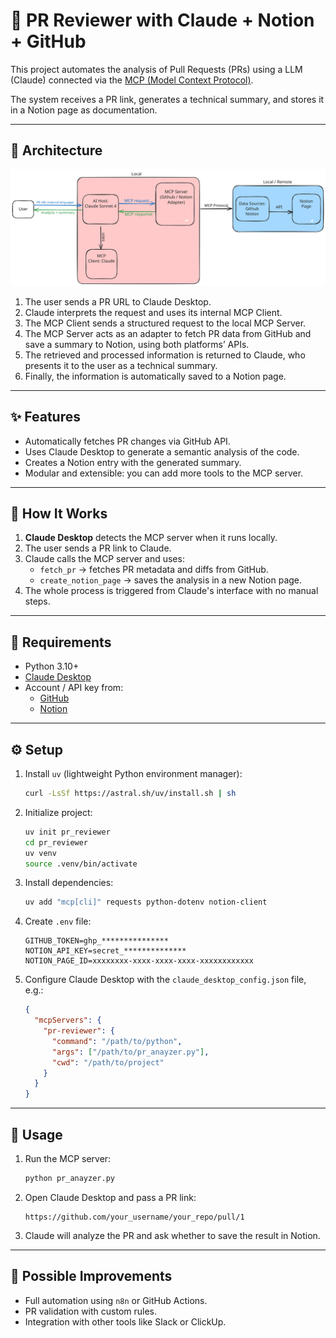 # 🤖 PR Reviewer with Claude + Notion + GitHub

This project automates the analysis of Pull Requests (PRs) using a LLM (Claude) connected via the [MCP (Model Context Protocol)](https://www.datacamp.com/es/tutorial/mcp-model-context-protocol). 

The system receives a PR link, generates a technical summary, and stores it in a Notion page as documentation.

---

## 🧩 Architecture
![image](images/pr-reviewer.svg)

1.	The user sends a PR URL to Claude Desktop.
2.	Claude interprets the request and uses its internal MCP Client.
3.	The MCP Client sends a structured request to the local MCP Server.
4.	The MCP Server acts as an adapter to fetch PR data from GitHub and save a summary to Notion, using both platforms’ APIs.
5.	The retrieved and processed information is returned to Claude, who presents it to the user as a technical summary.
6.	Finally, the information is automatically saved to a Notion page.
---

## ✨ Features

- Automatically fetches PR changes via GitHub API.
- Uses Claude Desktop to generate a semantic analysis of the code.
- Creates a Notion entry with the generated summary.
- Modular and extensible: you can add more tools to the MCP server.

---

## 🚀 How It Works

1. **Claude Desktop** detects the MCP server when it runs locally.
2. The user sends a PR link to Claude.
3. Claude calls the MCP server and uses:
   - `fetch_pr` → fetches PR metadata and diffs from GitHub.
   - `create_notion_page` → saves the analysis in a new Notion page.
4. The whole process is triggered from Claude's interface with no manual steps.

---

## 🔧 Requirements

- Python 3.10+
- [Claude Desktop](https://claude.ai/)
- Account / API key from:
  - [GitHub](https://github.com/settings/tokens)
  - [Notion](https://www.notion.so/my-integrations)

---

## ⚙️ Setup

1. Install `uv` (lightweight Python environment manager):
   ```bash
   curl -LsSf https://astral.sh/uv/install.sh | sh
   ```

2. Initialize project:
   ```bash
   uv init pr_reviewer
   cd pr_reviewer
   uv venv
   source .venv/bin/activate
   ```

3. Install dependencies:
   ```bash
   uv add "mcp[cli]" requests python-dotenv notion-client
   ```

4. Create `.env` file:
   ```env
   GITHUB_TOKEN=ghp_***************
   NOTION_API_KEY=secret_**************
   NOTION_PAGE_ID=xxxxxxxx-xxxx-xxxx-xxxx-xxxxxxxxxxxx
   ```

5. Configure Claude Desktop with the `claude_desktop_config.json` file, e.g.:
   ```json
   {
     "mcpServers": {
       "pr-reviewer": {
         "command": "/path/to/python",
         "args": ["/path/to/pr_anayzer.py"],
         "cwd": "/path/to/project"
       }
     }
   }
   ```

---

## 🧪 Usage

1. Run the MCP server:
   ```bash
   python pr_anayzer.py
   ```

2. Open Claude Desktop and pass a PR link:
   ```
   https://github.com/your_username/your_repo/pull/1
   ```

3. Claude will analyze the PR and ask whether to save the result in Notion.

---

## 📌 Possible Improvements

- Full automation using `n8n` or GitHub Actions.
- PR validation with custom rules.
- Integration with other tools like Slack or ClickUp.
